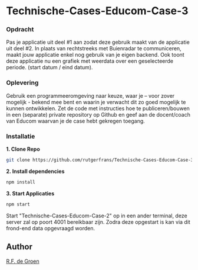 # Technische-Cases-Educom-Case-3
### Opdracht  
Pas je applicatie uit deel #1 aan zodat deze gebruik maakt van de applicatie uit deel #2. In plaats van rechtstreeks met Buienradar te communiceren, maakt jouw applicatie enkel nog gebruik van je eigen backend.  Ook toont deze applicatie nu een grafiek met weerdata over een geselecteerde periode. (start datum / eind datum).    

### Oplevering  
Gebruik een programmeeromgeving naar keuze, waar je – voor zover mogelijk - bekend mee bent en waarin je verwacht dit zo goed mogelijk te kunnen ontwikkelen.  Zet de code met instructies hoe te publiceren/bouwen in een (separate) private repository op Github en geef aan de docent/coach van Educom waarvan je de case hebt gekregen toegang.

### Installatie
**1. Clone Repo**
```sh
git clone https://github.com/rutgerfrans/Technische-Cases-Educom-Case-3.git
```

**2. Install dependencies**
```sh
npm install
```

**3. Start Applicaties**  
```sh
npm start
```
Start "Technische-Cases-Educom-Case-2" op in een ander terminal, deze server zal op poort 4001 bereikbaar zijn. Zodra deze opgestart is kan via dit frond-end data opgevraagd worden.


## Author
[R.F. de Groen](https://rutgerfrans.com/)